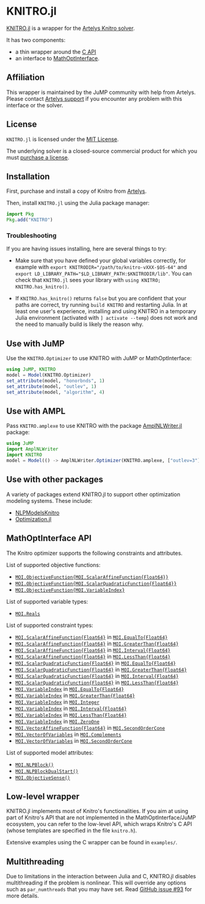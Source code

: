 # KNITRO.jl

[KNITRO.jl](https://github.com/jump-dev/KNITRO.jl) is a wrapper for the
[Artelys Knitro solver](https://www.artelys.com/knitro).

It has two components:
 - a thin wrapper around the [C API](https://www.artelys.com/tools/knitro_doc/3_referenceManual/callableLibraryAPI.html)
 - an interface to [MathOptInterface](https://github.com/jump-dev/MathOptInterface.jl).

## Affiliation

This wrapper is maintained by the JuMP community with help from Artelys. Please
contact [Artelys support](mailto:support-knitro@artelys.com) if you encounter
any problem with this interface or the solver.

## License

`KNITRO.jl` is licensed under the [MIT License](https://github.com/jump-dev/KNITRO.jl/blob/master/LICENSE.md).

The underlying solver is a closed-source commercial product for which you must
[purchase a license](https://www.artelys.com/knitro).

## Installation

First, purchase and install a copy of Knitro from [Artelys](https://www.artelys.com/knitro).

Then, install `KNITRO.jl` using the Julia package manager:
```julia
import Pkg
Pkg.add("KNITRO")
```

### Troubleshooting

If you are having issues installing, here are several things to try:

- Make sure that you have defined your global variables correctly, for example
  with `export KNITRODIR="/path/to/knitro-vXXX-$OS-64"` and `export
  LD_LIBRARY_PATH="$LD_LIBRARY_PATH:$KNITRODIR/lib"`. You can check that
  `KNITRO.jl` sees your library with `using KNITRO; KNITRO.has_knitro()`.

- If `KNITRO.has_knitro()` returns `false` but you are confident that your
  paths are correct, try running `build KNITRO` and restarting Julia. In at
  least one user's experience, installing and using KNITRO in a temporary Julia
  environment (activated with `] activate --temp`) does not work and the need to
  manually build is likely the reason why.

## Use with JuMP

Use the `KNITRO.Optimizer` to use KNITRO with JuMP or MathOptInterface:
```julia
using JuMP, KNITRO
model = Model(KNITRO.Optimizer)
set_attribute(model, "honorbnds", 1)
set_attribute(model, "outlev", 1)
set_attribute(model, "algorithm", 4)
```

## Use with AMPL

Pass `KNITRO.amplexe` to use KNITRO with the package
[AmplNLWriter.jl](https://github.com/jump-dev/AmplNLWriter.jl) package:
```julia
using JuMP
import AmplNLWriter
import KNITRO
model = Model(() -> AmplNLWriter.Optimizer(KNITRO.amplexe, ["outlev=3"]))
```

## Use with other packages

A variety of packages extend KNITRO.jl to support other optimization modeling
systems. These include:

 * [NLPModelsKnitro](https://github.com/JuliaSmoothOptimizers/NLPModelsKnitro.jl)
 * [Optimization.jl](http://optimization.sciml.ai/stable/)

## MathOptInterface API

The Knitro optimizer supports the following constraints and attributes.

List of supported objective functions:

 * [`MOI.ObjectiveFunction{MOI.ScalarAffineFunction{Float64}}`](@ref)
 * [`MOI.ObjectiveFunction{MOI.ScalarQuadraticFunction{Float64}}`](@ref)
 * [`MOI.ObjectiveFunction{MOI.VariableIndex}`](@ref)

List of supported variable types:

 * [`MOI.Reals`](@ref)

List of supported constraint types:

 * [`MOI.ScalarAffineFunction{Float64}`](@ref) in [`MOI.EqualTo{Float64}`](@ref)
 * [`MOI.ScalarAffineFunction{Float64}`](@ref) in [`MOI.GreaterThan{Float64}`](@ref)
 * [`MOI.ScalarAffineFunction{Float64}`](@ref) in [`MOI.Interval{Float64}`](@ref)
 * [`MOI.ScalarAffineFunction{Float64}`](@ref) in [`MOI.LessThan{Float64}`](@ref)
 * [`MOI.ScalarQuadraticFunction{Float64}`](@ref) in [`MOI.EqualTo{Float64}`](@ref)
 * [`MOI.ScalarQuadraticFunction{Float64}`](@ref) in [`MOI.GreaterThan{Float64}`](@ref)
 * [`MOI.ScalarQuadraticFunction{Float64}`](@ref) in [`MOI.Interval{Float64}`](@ref)
 * [`MOI.ScalarQuadraticFunction{Float64}`](@ref) in [`MOI.LessThan{Float64}`](@ref)
 * [`MOI.VariableIndex`](@ref) in [`MOI.EqualTo{Float64}`](@ref)
 * [`MOI.VariableIndex`](@ref) in [`MOI.GreaterThan{Float64}`](@ref)
 * [`MOI.VariableIndex`](@ref) in [`MOI.Integer`](@ref)
 * [`MOI.VariableIndex`](@ref) in [`MOI.Interval{Float64}`](@ref)
 * [`MOI.VariableIndex`](@ref) in [`MOI.LessThan{Float64}`](@ref)
 * [`MOI.VariableIndex`](@ref) in [`MOI.ZeroOne`](@ref)
 * [`MOI.VectorAffineFunction{Float64}`](@ref) in [`MOI.SecondOrderCone`](@ref)
 * [`MOI.VectorOfVariables`](@ref) in [`MOI.Complements`](@ref)
 * [`MOI.VectorOfVariables`](@ref) in [`MOI.SecondOrderCone`](@ref)

List of supported model attributes:

 * [`MOI.NLPBlock()`](@ref)
 * [`MOI.NLPBlockDualStart()`](@ref)
 * [`MOI.ObjectiveSense()`](@ref)

## Low-level wrapper

KNITRO.jl implements most of Knitro's functionalities. If you aim at using part
of Knitro's API that are not implemented in the MathOptInterface/JuMP ecosystem,
you can refer to the low-level API, which wraps Knitro's C API (whose templates
are specified in the file `knitro.h`).

Extensive examples using the C wrapper can be found in `examples/`.

## Multithreading

Due to limitations in the interaction between Julia and C, KNITRO.jl disables
multithreading if the problem is nonlinear. This will override any options such
as `par_numthreads` that you may have set. Read [GitHub issue #93](https://github.com/jump-dev/KNITRO.jl/issues/93)
for more details.
